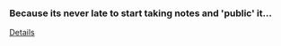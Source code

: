 ### Because its never late to start taking notes and 'public' it...  

[Details](https://github.com/vivek-bombatkar/MyLearningNotes/blob/master/README.md)
